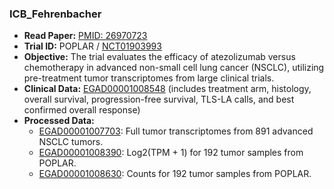 ### ICB_Fehrenbacher

- **Read Paper:** [PMID: 26970723](https://pubmed.ncbi.nlm.nih.gov/26970723/)
- **Trial ID:** POPLAR / [NCT01903993](https://clinicaltrials.gov/study/NCT01903993)
- **Objective:** The trial evaluates the efficacy of atezolizumab versus chemotherapy in advanced non-small cell lung cancer (NSCLC), utilizing pre-treatment tumor transcriptomes from large clinical trials.
- **Clinical Data:** [EGAD00001008548](https://ega-archive.org/dacs/EGAC00001002120) (includes treatment arm, histology, overall survival, progression-free survival, TLS-LA calls, and best confirmed overall response)
- **Processed Data:**
  - [EGAD00001007703](https://ega-archive.org/dacs/EGAC00001002120): Full tumor transcriptomes from 891 advanced NSCLC tumors.
  - [EGAD00001008390](https://ega-archive.org/dacs/EGAC00001002120): Log2(TPM + 1) for 192 tumor samples from POPLAR.
  - [EGAD00001008630](https://ega-archive.org/dacs/EGAC00001002120): Counts for 192 tumor samples from POPLAR.
